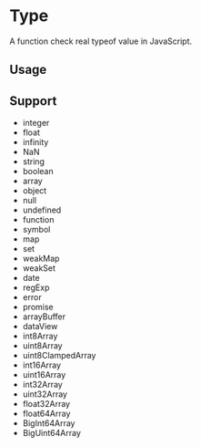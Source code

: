 # Type
A function check real typeof value in JavaScript.

## Usage

## Support
+ integer
+ float
+ infinity
+ NaN
+ string
+ boolean
+ array
+ object
+ null
+ undefined
+ function
+ symbol
+ map
+ set
+ weakMap
+ weakSet
+ date
+ regExp
+ error
+ promise
+ arrayBuffer
+ dataView
+ int8Array
+ uint8Array
+ uint8ClampedArray
+ int16Array
+ uint16Array
+ int32Array
+ uint32Array
+ float32Array
+ float64Array
+ BigInt64Array
+ BigUint64Array
